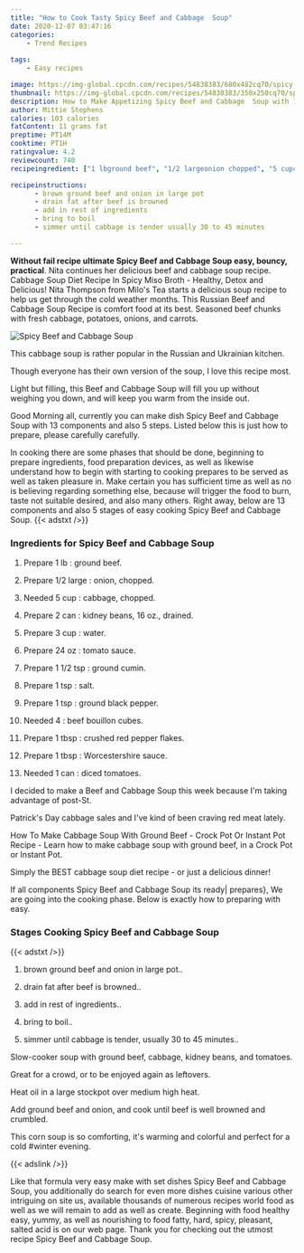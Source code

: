 ```yaml
---
title: "How to Cook Tasty Spicy Beef and Cabbage  Soup"
date: 2020-12-07 03:47:16
categories:
    - Trend Recipes
    
tags:
    - Easy recipes

image: https://img-global.cpcdn.com/recipes/54838383/680x482cq70/spicy-beef-and-cabbage-soup-recipe-main-photo.jpg
thumbnail: https://img-global.cpcdn.com/recipes/54838383/350x250cq70/spicy-beef-and-cabbage-soup-recipe-main-photo.jpg
description: How to Make Appetizing Spicy Beef and Cabbage  Soup with 13 ingredients and 5 stages of easy cooking.
author: Mittie Stephens
calories: 103 calories
fatContent: 11 grams fat
preptime: PT14M
cooktime: PT1H
ratingvalue: 4.2
reviewcount: 740
recipeingredient: ["1 lbground beef", "1/2 largeonion chopped", "5 cupcabbage chopped", "2 cankidney beans 16 oz drained", "3 cupwater", "24 oztomato sauce", "1 1/2 tspground cumin", "1 tspsalt", "1 tspground black pepper", "4beef bouillon cubes", "1 tbspcrushed red pepper flakes", "1 tbspWorcestershire sauce", "1 candiced tomatoes"]

recipeinstructions: 
      - brown ground beef and onion in large pot 
      - drain fat after beef is browned 
      - add in rest of ingredients 
      - bring to boil 
      - simmer until cabbage is tender usually 30 to 45 minutes

---
```




**Without fail recipe ultimate Spicy Beef and Cabbage  Soup easy, bouncy, practical**. Nita continues her delicious beef and cabbage soup recipe. Cabbage Soup Diet Recipe In Spicy Miso Broth - Healthy, Detox and Delicious! Nita Thompson from Milo&#39;s Tea starts a delicious soup recipe to help us get through the cold weather months. This Russian Beef and Cabbage Soup Recipe is comfort food at its best. Seasoned beef chunks with fresh cabbage, potatoes, onions, and carrots.


![Spicy Beef and Cabbage  Soup](https://img-global.cpcdn.com/recipes/54838383/680x482cq70/spicy-beef-and-cabbage-soup-recipe-main-photo.jpg "Spicy Beef and Cabbage  Soup")



This cabbage soup is rather popular in the Russian and Ukrainian kitchen.

Though everyone has their own version of the soup, I love this recipe most.

Light but filling, this Beef and Cabbage Soup will fill you up without weighing you down, and will keep you warm from the inside out.


Good Morning all, currently you can make dish Spicy Beef and Cabbage  Soup with 13 components and also 5 steps. Listed below this is just how to prepare, please carefully carefully.

In cooking there are some phases that should be done, beginning to prepare ingredients, food preparation devices, as well as likewise understand how to begin with starting to cooking prepares to be served as well as taken pleasure in. Make certain you has sufficient time as well as no is believing regarding something else, because will trigger the food to burn, taste not suitable desired, and also many others. Right away, below are 13 components and also 5 stages of easy cooking Spicy Beef and Cabbage  Soup.
{{< adstxt />}}

### Ingredients for Spicy Beef and Cabbage  Soup


1. Prepare 1 lb : ground beef.

1. Prepare 1/2 large : onion, chopped.

1. Needed 5 cup : cabbage, chopped.

1. Prepare 2 can : kidney beans, 16 oz., drained.

1. Prepare 3 cup : water.

1. Prepare 24 oz : tomato sauce.

1. Prepare 1 1/2 tsp : ground cumin.

1. Prepare 1 tsp : salt.

1. Prepare 1 tsp : ground black pepper.

1. Needed 4 : beef bouillon cubes.

1. Prepare 1 tbsp : crushed red pepper flakes.

1. Prepare 1 tbsp : Worcestershire sauce.

1. Needed 1 can : diced tomatoes.


I decided to make a Beef and Cabbage Soup this week because I&#39;m taking advantage of post-St.

Patrick&#39;s Day cabbage sales and I&#39;ve kind of been craving red meat lately.

How To Make Cabbage Soup With Ground Beef - Crock Pot Or Instant Pot Recipe - Learn how to make cabbage soup with ground beef, in a Crock Pot or Instant Pot.

Simply the BEST cabbage soup diet recipe - or just a delicious dinner!


If all components Spicy Beef and Cabbage  Soup its ready| prepares}, We are going into the cooking phase. Below is exactly how to preparing with easy.

### Stages Cooking Spicy Beef and Cabbage  Soup

{{< adstxt />}}


1. brown ground beef and onion in large pot..



1. drain fat after beef is browned..



1. add in rest of ingredients..



1. bring to boil..



1. simmer until cabbage is tender, usually 30 to 45 minutes..




Slow-cooker soup with ground beef, cabbage, kidney beans, and tomatoes.

Great for a crowd, or to be enjoyed again as leftovers.

Heat oil in a large stockpot over medium high heat.

Add ground beef and onion, and cook until beef is well browned and crumbled.

This corn soup is so comforting, it&#39;s warming and colorful and perfect for a cold #winter evening.


{{< adslink />}}

Like that formula very easy make with set dishes Spicy Beef and Cabbage  Soup, you additionally do search for even more dishes cuisine various other intriguing on site us, available thousands of numerous recipes world food as well as we will remain to add as well as create. Beginning with food healthy easy, yummy, as well as nourishing to food fatty, hard, spicy, pleasant, salted acid is on our web page. Thank you for checking out the utmost recipe Spicy Beef and Cabbage  Soup.
